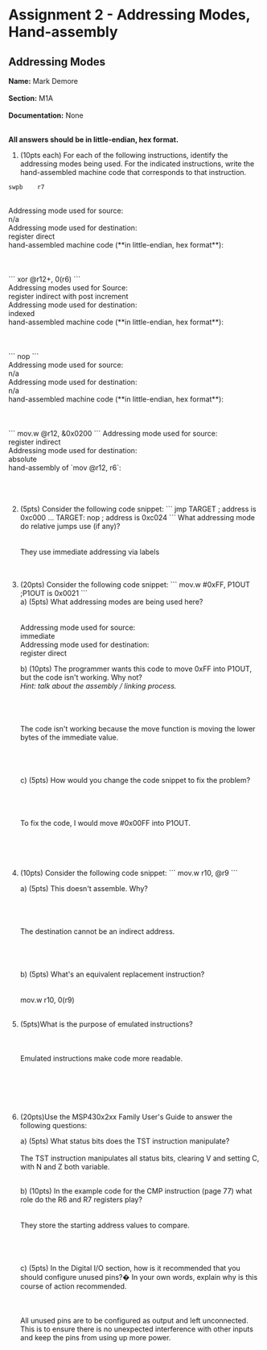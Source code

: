# Assignment 2 - Addressing Modes, Hand-assembly

## Addressing Modes

**Name:** Mark Demore
<br>
<br>
**Section:** M1A
<br>
<br>
**Documentation:** None
<br>
<br>

**All answers should be in little-endian, hex format.**

1. (10pts each) For each of the following instructions, identify the addressing modes being used.  For the indicated instructions, write the hand-assembled machine code that corresponds to that instruction.
```
swpb    r7
```
<br>
Addressing mode used for source:
<br>
n/a	
<br>
Addressing mode used for destination:
<br>
register direct
<br>
hand-assembled machine code (**in little-endian, hex format**):
<br>
<br>
<br>
<br>
```
xor     @r12+, 0(r6)
```
<br>
Addressing modes used for Source:
<br>
register indirect with post increment
<br>
Addressing mode used for destination:
<br>
indexed
<br>
hand-assembled machine code (**in little-endian, hex format**):
<br>
<br>
<br>
<br>
```
nop
```
<br>
Addressing mode used for source:
<br>
n/a
<br>
Addressing mode used for destination:
<br>
n/a
<br>
hand-assembled machine code (**in little-endian, hex format**):
<br>
<br>
<br>
<br>
```
mov.w   @r12, &0x0200
```
Addressing mode used for source:
<br>
register indirect
<br>
Addressing mode used for destination:
<br>
absolute
<br>
hand-assembly of `mov @r12, r6`:
<br>
<br>
<br>
<br>
</ol>
<ol start="2">
<li> (5pts) Consider the following code snippet:
```
            jmp     TARGET      ; address is 0xc000
...
TARGET:     nop                 ; address is 0xc024
```
What addressing mode do relative jumps use (if any)?
<br>
<br>
<br>
They use immediate addressing via labels
<br>
<br>
<br>

</ol>
<ol start="3">
<li> (20pts) Consider the following code snippet:
```
mov.w   #0xFF, P1OUT    ;P1OUT is 0x0021
```
<br>
a) (5pts) What addressing modes are being used here?
<br>
<br>
<br>
Addressing mode used for source:
<br>
immediate
<br>
Addressing mode used for destination:
<br>
register direct
<br>

b) (10pts) The programmer wants this code to move 0xFF into P1OUT, but the code isn't working.  Why not?  
*Hint: talk about the assembly / linking process.*
<br>
<br>
<br>
<br>
<br>
The code isn't working because the move function is moving the lower bytes of the immediate value.
<br>
<br>
<br>
<br>
<br>
c) (5pts) How would you change the code snippet to fix the problem?
<br>
<br>
<br>
<br>
<br>
To fix the code, I would move #0x00FF into P1OUT.
<br>
<br>
<br>
<br>
<br>
</ol>

</ol>
<ol start="4">
<li> (10pts) Consider the following code snippet:
```
mov.w   r10, @r9
```

a) (5pts) This doesn't assemble.  Why?
<br>
<br>
<br>
<br>
<br>
The destination cannot be an indirect address.
<br>
<br>
<br>
<br>
<br>
b) (5pts) What's an equivalent replacement instruction?
<br>
<br>
<br>
mov.w r10, 0(r9)
<br>
<br>
</ol>

</ol>
<ol start="5">
<li> (5pts)What is the purpose of emulated instructions?
<br>
<br>
<br>
<br>
Emulated instructions make code more readable.
<br>
<br>
<br>
<br>
<br>
<br>
</ol>

</ol>
<ol start="6">
<li> (20pts)Use the MSP430x2xx Family User's Guide to answer the following questions:

a) (5pts) What status bits does the TST instruction manipulate?
<br>
<br>
The TST instruction manipulates all status bits, clearing V and setting C, with N and Z both variable.
<br>
<br>

b) (10pts) In the example code for the CMP instruction (page 77) what role do the R6 and R7 registers play?
<br>
<br>
<br>
They store the starting address values to compare.
<br>
<br>
<br>
<br>
<br>
c) (5pts) In the Digital I/O section, how is it recommended that you should configure unused pins?� In your own words, explain why is this course of action recommended.
<br>
<br>
<br>
<br>
All unused pins are to be configured as output and left unconnected. This is to ensure there is no unexpected interference with other inputs and keep the pins from using up more power.
<br>
<br>
<br>
<br>
<br>